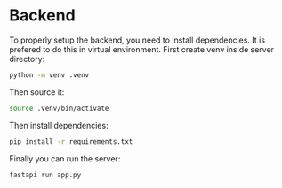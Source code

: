 # Backend

To properly setup the backend, you need to install dependencies. It is prefered to do this in virtual environment. First create venv inside server directory:
```bash
python -m venv .venv
```
Then source it:
```bash
source .venv/bin/activate
```
Then install dependencies:
```bash
pip install -r requirements.txt
```
Finally you can run the server:
```bash
fastapi run app.py
```

